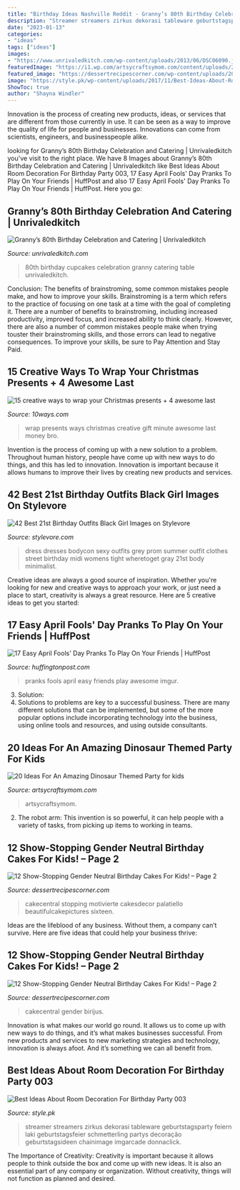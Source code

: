 ```yaml
---
title: "Birthday Ideas Nashville Reddit - Granny’s 80th Birthday Celebration And Catering"
description: "Streamer streamers zirkus dekorasi tableware geburtstagsparty feiern laki geburtstagsfeier schmetterling partys decoração geburtstagsideen chainimage imgarcade donnaclick"
date: "2023-01-13"
categories:
- "ideas"
tags: ["ideas"]
images:
- "https://www.unrivaledkitch.com/wp-content/uploads/2013/06/DSC06090.jpg"
featuredImage: "https://i1.wp.com/artsycraftsymom.com/content/uploads/2017/09/20-Ideas-For-An-Amazing-Dinosaur-Themed-Party-for-kids-pin.jpg?fit=700%2C1000&amp;ssl=1"
featured_image: "https://dessertrecipescorner.com/wp-content/uploads/2015/08/867483ZfK1_colorful-fondant-candle-birthday-cake_900.jpg"
image: "https://style.pk/wp-content/uploads/2017/11/Best-Ideas-About-Room-Decoration-For-Birthday-Party-003.jpeg"
ShowToc: true
author: "Shayna Windler"
---
```



Innovation is the process of creating new products, ideas, or services that are different from those currently in use. It can be seen as a way to improve the quality of life for people and businesses. Innovations can come from scientists, engineers, and businesspeople alike.

	

		
looking for Granny’s 80th Birthday Celebration and Catering | Unrivaledkitch you've visit to the right place. We have 8 Images about Granny’s 80th Birthday Celebration and Catering | Unrivaledkitch like Best Ideas About Room Decoration For Birthday Party 003, 17 Easy April Fools&#039; Day Pranks To Play On Your Friends | HuffPost and also 17 Easy April Fools&#039; Day Pranks To Play On Your Friends | HuffPost. Here you go:
		
    
## Granny’s 80th Birthday Celebration And Catering | Unrivaledkitch

<img loading=lazy src="https://www.unrivaledkitch.com/wp-content/uploads/2013/06/DSC06090.jpg" onerror="this.onerror=null;this.src='https://tse3.mm.bing.net/th?id=OIP.6UJzrtSgR97zo9vvXF1HRgHaFj&amp;pid=15.1';" alt="Granny’s 80th Birthday Celebration and Catering | Unrivaledkitch">

_Source: unrivaledkitch.com_

>80th birthday cupcakes celebration granny catering table unrivaledkitch. 

	

Conclusion: The benefits of brainstroming, some common mistakes people make, and how to improve your skills.
Brainstroming is a term which refers to the practice of focusing on one task at a time with the goal of completing it. There are a number of benefits to brainstroming, including increased productivity, improved focus, and increased ability to think clearly. However, there are also a number of common mistakes people make when trying touster their brainstroming skills, and those errors can lead to negative consequences. To improve your skills, be sure to Pay Attention and Stay Paid.

    
## 15 Creative Ways To Wrap Your Christmas Presents + 4 Awesome Last

<img loading=lazy src="https://ni5su28o0no66fic453tnb73-wpengine.netdna-ssl.com/wp-content/uploads/2015/12/bro.jpg" onerror="this.onerror=null;this.src='https://tse3.mm.bing.net/th?id=OIP.r9B-j98uGRgVCzb0Mb1kzADhEs&amp;pid=15.1';" alt="15 creative ways to wrap your Christmas presents + 4 awesome last">

_Source: 10ways.com_

>wrap presents ways christmas creative gift minute awesome last money bro. 

	

Invention is the process of coming up with a new solution to a problem. Throughout human history, people have come up with new ways to do things, and this has led to innovation. Innovation is important because it allows humans to improve their lives by creating new products and services.

    
## 42 Best 21st Birthday Outfits Black Girl Images On Stylevore

<img loading=lazy src="https://www.stylevore.com/wp-content/uploads/2020/01/9b6160029680e19b00297c8fbe4e2b88.jpg" onerror="this.onerror=null;this.src='https://tse3.mm.bing.net/th?id=OIP.ug_D6uvI_Ru7QjjdpMXGIgHaLG&amp;pid=15.1';" alt="42 Best 21st Birthday Outfits Black Girl Images on Stylevore">

_Source: stylevore.com_

>dress dresses bodycon sexy outfits grey prom summer outfit clothes street birthday midi womens tight wheretoget gray 21st body minimalist. 

	

Creative ideas are always a good source of inspiration. Whether you're looking for new and creative ways to approach your work, or just need a place to start, creativity is always a great resource. Here are 5 creative ideas to get you started: 

    
## 17 Easy April Fools&#039; Day Pranks To Play On Your Friends | HuffPost

<img loading=lazy src="https://s-i.huffpost.com/gadgets/slideshows/343294/slide_343294_3561813_free.jpg" onerror="this.onerror=null;this.src='https://tse4.mm.bing.net/th?id=OIP.8Hzl8-RykoeMvUZ6YUgRcwHaJ4&amp;pid=15.1';" alt="17 Easy April Fools&#039; Day Pranks To Play On Your Friends | HuffPost">

_Source: huffingtonpost.com_

>pranks fools april easy friends play awesome imgur. 

	

3. Solution:
3. Solutions to problems are key to a successful business. There are many different solutions that can be implemented, but some of the more popular options include incorporating technology into the business, using online tools and resources, and using outside consultants.

    
## 20 Ideas For An Amazing Dinosaur Themed Party For Kids

<img loading=lazy src="https://i1.wp.com/artsycraftsymom.com/content/uploads/2017/09/20-Ideas-For-An-Amazing-Dinosaur-Themed-Party-for-kids-pin.jpg?fit=700%2C1000&amp;ssl=1" onerror="this.onerror=null;this.src='https://tse1.mm.bing.net/th?id=OIP.MyvnZv0boAmIIndsDlKK_gHaKl&amp;pid=15.1';" alt="20 Ideas For An Amazing Dinosaur Themed Party for kids">

_Source: artsycraftsymom.com_

>artsycraftsymom. 

	

2. The robot arm: This invention is so powerful, it can help people with a variety of tasks, from picking up items to working in teams.

    
## 12 Show-Stopping Gender Neutral Birthday Cakes For Kids! – Page 2

<img loading=lazy src="https://dessertrecipescorner.com/wp-content/uploads/2015/08/867483ZfK1_colorful-fondant-candle-birthday-cake_900.jpg" onerror="this.onerror=null;this.src='https://tse1.mm.bing.net/th?id=OIP.6HsGKCrerPz2XtkraYLCHwHaLL&amp;pid=15.1';" alt="12 Show-Stopping Gender Neutral Birthday Cakes For Kids! – Page 2">

_Source: dessertrecipescorner.com_

>cakecentral stopping motivierte cakesdecor palatiello beautifulcakepictures sixteen. 

	

Ideas are the lifeblood of any business. Without them, a company can’t survive. Here are five ideas that could help your business thrive:

    
## 12 Show-Stopping Gender Neutral Birthday Cakes For Kids! – Page 2

<img loading=lazy src="https://dessertrecipescorner.com/wp-content/uploads/2015/08/3fTvKSWF1R-first-birthday-carousel-cake_900-1.jpg" onerror="this.onerror=null;this.src='https://tse3.mm.bing.net/th?id=OIP.Eps0qmGD2-uizkjPtyDt_gHaMZ&amp;pid=15.1';" alt="12 Show-Stopping Gender Neutral Birthday Cakes For Kids! – Page 2">

_Source: dessertrecipescorner.com_

>cakecentral gender birijus. 

	

Innovation is what makes our world go round. It allows us to come up with new ways to do things, and it’s what makes businesses successful. From new products and services to new marketing strategies and technology, innovation is always afoot. And it’s something we can all benefit from.

    
## Best Ideas About Room Decoration For Birthday Party 003

<img loading=lazy src="https://style.pk/wp-content/uploads/2017/11/Best-Ideas-About-Room-Decoration-For-Birthday-Party-003.jpeg" onerror="this.onerror=null;this.src='https://tse4.mm.bing.net/th?id=OIP.UJ7kDMhd9oArWTQzT3lU4wAAAA&amp;pid=15.1';" alt="Best Ideas About Room Decoration For Birthday Party 003">

_Source: style.pk_

>streamer streamers zirkus dekorasi tableware geburtstagsparty feiern laki geburtstagsfeier schmetterling partys decoração geburtstagsideen chainimage imgarcade donnaclick. 

	

The Importance of Creativity:
Creativity is important because it allows people to think outside the box and come up with new ideas. It is also an essential part of any company or organization. Without creativity, things will not function as planned and desired.

